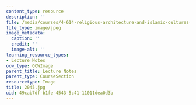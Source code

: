 ```yaml
---
content_type: resource
description: ''
file: /media/courses/4-614-religious-architecture-and-islamic-cultures-fall-2002/49cab7dfb1fe45435c4111011dea0d3b_2045.jpg
file_type: image/jpeg
image_metadata:
  caption: ''
  credit: ''
  image-alt: ''
learning_resource_types:
- Lecture Notes
ocw_type: OCWImage
parent_title: Lecture Notes
parent_type: CourseSection
resourcetype: Image
title: 2045.jpg
uid: 49cab7df-b1fe-4543-5c41-11011dea0d3b
---
```

